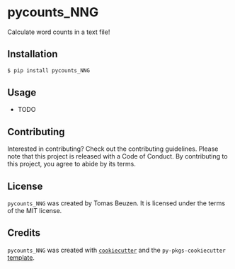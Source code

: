 # pycounts_NNG

Calculate word counts in a text file!

## Installation

```bash
$ pip install pycounts_NNG
```

## Usage

- TODO

## Contributing

Interested in contributing? Check out the contributing guidelines. Please note that this project is released with a Code of Conduct. By contributing to this project, you agree to abide by its terms.

## License

`pycounts_NNG` was created by Tomas Beuzen. It is licensed under the terms of the MIT license.

## Credits

`pycounts_NNG` was created with [`cookiecutter`](https://cookiecutter.readthedocs.io/en/latest/) and the `py-pkgs-cookiecutter` [template](https://github.com/py-pkgs/py-pkgs-cookiecutter).
